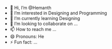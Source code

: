 - 👋 Hi, I’m @Hemanth
- 👀 I’m interested in Designing and Programming
- 🌱 I’m currently learning Designing
- 💞️ I’m looking to collaborate on ...
- 📫 How to reach me ...
- 😄 Pronouns: He
- ⚡ Fun fact: ...

<!---
eman1408ma/eman1408ma is a ✨ special ✨ repository because its `README.md` (this file) appears on your GitHub profile.
You can click the Preview link to take a look at your changes.
--->
